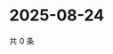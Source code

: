 # 2025-08-24

共 0 条

<!-- BEGIN ZHIHUQUESTIONS -->
<!-- 最后更新时间 Sun Aug 24 2025 00:11:37 GMT+0800 (China Standard Time) -->

<!-- END ZHIHUQUESTIONS -->
